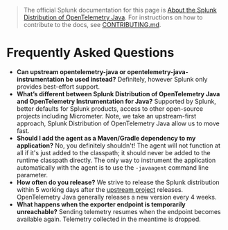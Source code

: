 > The official Splunk documentation for this page is [About the Splunk Distribution of OpenTelemetry Java](https://docs.splunk.com/Observability/gdi/get-data-in/application/java/splunk-java-otel-distribution.html#nav-About-Splunk-OTel-Java). For instructions on how to contribute to the docs, see [CONTRIBUTING.md](../CONTRIBUTING.md#documentation).

# Frequently Asked Questions

- **Can upstream opentelemetry-java or opentelemetry-java-instrumentation be used instead?** Definitely, however Splunk
  only provides best-effort support.
- **What’s different between Splunk Distribution of OpenTelemetry Java and OpenTelemetry Instrumentation for Java?**
  Supported by Splunk, better defaults for Splunk products, access to other open-source projects including Micrometer.
  Note, we take an upstream-first approach, Splunk Distribution of OpenTelemetry Java allow us to move fast.
- **Should I add the agent as a Maven/Gradle dependency to my application?** No, you definitely shouldn't! The agent
  will not function at all if it's just added to the classpath; it should never be added to the runtime classpath
  directly. The only way to instrument the application automatically with the agent is to use the `-javaagent` command
  line parameter.
- **How often do you release?** We strive to release the Splunk distribution within 5 working days after
  the [upstream project](https://github.com/open-telemetry/opentelemetry-java-instrumentation/releases)
  releases. OpenTelemetry Java generally releases a new version every 4 weeks.
- **What happens when the exporter endpoint is temporarily unreachable?** Sending telemetry resumes when the endpoint
  becomes available again. Telemetry collected in the meantime is dropped.